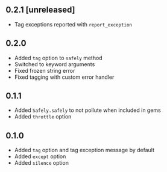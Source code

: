## 0.2.1 [unreleased]

- Tag exceptions reported with `report_exception`

## 0.2.0

- Added `tag` option to `safely` method
- Switched to keyword arguments
- Fixed frozen string error
- Fixed tagging with custom error handler

## 0.1.1

- Added `Safely.safely` to not pollute when included in gems
- Added `throttle` option

## 0.1.0

- Added `tag` option and tag exception message by default
- Added `except` option
- Added `silence` option

